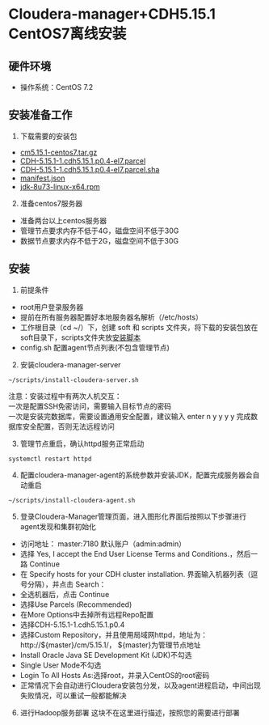 # Cloudera-manager+CDH5.15.1 CentOS7离线安装

## 硬件环境
- 操作系统：CentOS 7.2

## 安装准备工作

1. 下载需要的安装包
- [cm5.15.1-centos7.tar.gz]()
- [CDH-5.15.1-1.cdh5.15.1.p0.4-el7.parcel](https://archive.cloudera.com/cdh5/parcels/5.15.1.4/CDH-5.15.1-1.cdh5.15.1.p0.4-el7.parcel)
- [CDH-5.15.1-1.cdh5.15.1.p0.4-el7.parcel.sha](https://archive.cloudera.com/cdh5/parcels/5.15.1.4/CDH-5.15.1-1.cdh5.15.1.p0.4-el7.parcel.sha1)
- [manifest.json](https://archive.cloudera.com/cdh5/parcels/5.15.1.4/manifest.json)
- [jdk-8u73-linux-x64.rpm](https://mirror.its.sfu.ca/mirror/CentOS-Third-Party/NSG/common/x86_64/jdk-8u73-linux-x64.rpm)

2. 准备centos7服务器  
- 准备两台以上centos服务器
- 管理节点要求内存不低于4G，磁盘空间不低于30G
- 数据节点要求内存不低于2G，磁盘空间不低于30G

## 安装
1. 前提条件
- root用户登录服务器
- 提前在所有服务器配置好本地服务器名解析（/etc/hosts）
- 工作根目录（cd ~/）下，创建 soft 和 scripts 文件夹，将下载的安装包放在soft目录下，scripts文件夹放[安装脚本](https://github.com/apm70plus/CDH5-install/edit/master/centos7/scripts)
- config.sh 配置agent节点列表(不包含管理节点)

2. 安装cloudera-manager-server
```
~/scripts/install-cloudera-server.sh
```
注意：安装过程中有两次人机交互：  
一次是配置SSH免密访问，需要输入目标节点的密码  
一次是安装完数据库，需要设置通用安全配置，建议输入 enter n y y y y 完成数据库安全配置，否则无法远程访问

3. 管理节点重启，确认httpd服务正常启动
```
systemctl restart httpd
```

4. 配置cloudera-manager-agent的系统参数并安装JDK，配置完成服务器会自动重启  
```
~/scripts/install-cloudera-agent.sh
```

5. 登录Cloudera-Manager管理页面，进入图形化界面后按照以下步骤进行agent发现和集群初始化
- 访问地址： master:7180 默认账户（admin:admin）
- 选择 Yes, I accept the End User License Terms and Conditions.，然后一路 Continue
- 在 Specify hosts for your CDH cluster installation. 界面输入机器列表（逗号分隔），并点击  Search：
- 全选机器后，点击 Continue
- 选择Use Parcels (Recommended)
- 在More Options中去掉所有远程Repo配置
- 选择CDH-5.15.1-1.cdh5.15.1.p0.4
- 选择Custom Repository，并且使用局域网httpd，地址为：http://${master}/cm/5.15.1/， ${master}为管理节点地址
- Install Oracle Java SE Development Kit (JDK)不勾选
- Single User Mode不勾选
- Login To All Hosts As:选择root，并录入CentOS的root密码
- 正常情况下会自动进行Cloudera安装包分发，以及agent进程启动，中间出现失败情况，可以重试一般都能解决

6. 进行Hadoop服务部署
这块不在这里进行描述，按照您的需要进行部署
